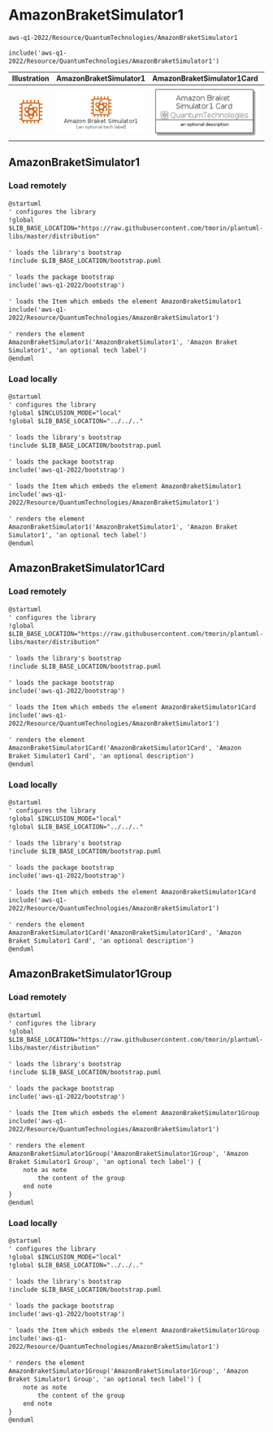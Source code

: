 # AmazonBraketSimulator1


```text
aws-q1-2022/Resource/QuantumTechnologies/AmazonBraketSimulator1
```

```text
include('aws-q1-2022/Resource/QuantumTechnologies/AmazonBraketSimulator1')
```



| Illustration | AmazonBraketSimulator1 | AmazonBraketSimulator1Card | AmazonBraketSimulator1Group |
| :---: | :---: | :---: | :---: |
| ![illustration for Illustration](../../../aws-q1-2022/Resource/QuantumTechnologies/AmazonBraketSimulator1.png) | ![illustration for AmazonBraketSimulator1](../../../aws-q1-2022/Resource/QuantumTechnologies/AmazonBraketSimulator1.Local.png) | ![illustration for AmazonBraketSimulator1Card](../../../aws-q1-2022/Resource/QuantumTechnologies/AmazonBraketSimulator1Card.Local.png) | ![illustration for AmazonBraketSimulator1Group](../../../aws-q1-2022/Resource/QuantumTechnologies/AmazonBraketSimulator1Group.Local.png) |




## AmazonBraketSimulator1

### Load remotely
```plantuml
@startuml
' configures the library
!global $LIB_BASE_LOCATION="https://raw.githubusercontent.com/tmorin/plantuml-libs/master/distribution"

' loads the library's bootstrap
!include $LIB_BASE_LOCATION/bootstrap.puml

' loads the package bootstrap
include('aws-q1-2022/bootstrap')

' loads the Item which embeds the element AmazonBraketSimulator1
include('aws-q1-2022/Resource/QuantumTechnologies/AmazonBraketSimulator1')

' renders the element
AmazonBraketSimulator1('AmazonBraketSimulator1', 'Amazon Braket Simulator1', 'an optional tech label')
@enduml
```

### Load locally
```plantuml
@startuml
' configures the library
!global $INCLUSION_MODE="local"
!global $LIB_BASE_LOCATION="../../.."

' loads the library's bootstrap
!include $LIB_BASE_LOCATION/bootstrap.puml

' loads the package bootstrap
include('aws-q1-2022/bootstrap')

' loads the Item which embeds the element AmazonBraketSimulator1
include('aws-q1-2022/Resource/QuantumTechnologies/AmazonBraketSimulator1')

' renders the element
AmazonBraketSimulator1('AmazonBraketSimulator1', 'Amazon Braket Simulator1', 'an optional tech label')
@enduml
```

## AmazonBraketSimulator1Card

### Load remotely
```plantuml
@startuml
' configures the library
!global $LIB_BASE_LOCATION="https://raw.githubusercontent.com/tmorin/plantuml-libs/master/distribution"

' loads the library's bootstrap
!include $LIB_BASE_LOCATION/bootstrap.puml

' loads the package bootstrap
include('aws-q1-2022/bootstrap')

' loads the Item which embeds the element AmazonBraketSimulator1Card
include('aws-q1-2022/Resource/QuantumTechnologies/AmazonBraketSimulator1')

' renders the element
AmazonBraketSimulator1Card('AmazonBraketSimulator1Card', 'Amazon Braket Simulator1 Card', 'an optional description')
@enduml
```

### Load locally
```plantuml
@startuml
' configures the library
!global $INCLUSION_MODE="local"
!global $LIB_BASE_LOCATION="../../.."

' loads the library's bootstrap
!include $LIB_BASE_LOCATION/bootstrap.puml

' loads the package bootstrap
include('aws-q1-2022/bootstrap')

' loads the Item which embeds the element AmazonBraketSimulator1Card
include('aws-q1-2022/Resource/QuantumTechnologies/AmazonBraketSimulator1')

' renders the element
AmazonBraketSimulator1Card('AmazonBraketSimulator1Card', 'Amazon Braket Simulator1 Card', 'an optional description')
@enduml
```

## AmazonBraketSimulator1Group

### Load remotely
```plantuml
@startuml
' configures the library
!global $LIB_BASE_LOCATION="https://raw.githubusercontent.com/tmorin/plantuml-libs/master/distribution"

' loads the library's bootstrap
!include $LIB_BASE_LOCATION/bootstrap.puml

' loads the package bootstrap
include('aws-q1-2022/bootstrap')

' loads the Item which embeds the element AmazonBraketSimulator1Group
include('aws-q1-2022/Resource/QuantumTechnologies/AmazonBraketSimulator1')

' renders the element
AmazonBraketSimulator1Group('AmazonBraketSimulator1Group', 'Amazon Braket Simulator1 Group', 'an optional tech label') {
    note as note
        the content of the group
    end note
}
@enduml
```

### Load locally
```plantuml
@startuml
' configures the library
!global $INCLUSION_MODE="local"
!global $LIB_BASE_LOCATION="../../.."

' loads the library's bootstrap
!include $LIB_BASE_LOCATION/bootstrap.puml

' loads the package bootstrap
include('aws-q1-2022/bootstrap')

' loads the Item which embeds the element AmazonBraketSimulator1Group
include('aws-q1-2022/Resource/QuantumTechnologies/AmazonBraketSimulator1')

' renders the element
AmazonBraketSimulator1Group('AmazonBraketSimulator1Group', 'Amazon Braket Simulator1 Group', 'an optional tech label') {
    note as note
        the content of the group
    end note
}
@enduml
```


